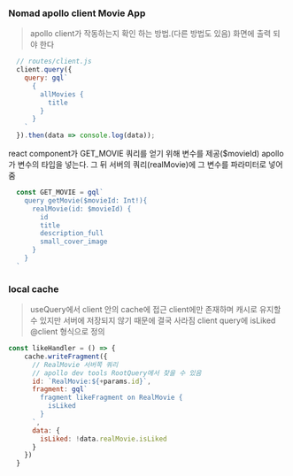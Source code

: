 ### Nomad apollo client Movie App

> apollo client가 작동하는지 확인 하는 방법.(다른 방법도 있음)
화면에 출력 되야 한다
```js
  // routes/client.js
  client.query({
    query: gql`
      {
        allMovies {
          title
        }
      }
    `
  }).then(data => console.log(data));
```

> 
react component가 GET_MOVIE 쿼리를 얻기 위해 변수를 제공($movieId) apollo가 변수의 타입을 넣는다. 
그 뒤 서버의 쿼리(realMovie)에 그 변수를 파라미터로 넣어줌

```js
  const GET_MOVIE = gql`
    query getMovie($movieId: Int!){
      realMovie(id: $movieId) {
        id
        title
        description_full
        small_cover_image
      }
    }
  `
```

### local cache
>useQuery에서 client 안의 cache에 접근
client에만 존재하며 캐시로 유지할 수 있지만 서버에 저장되지 
않기 때문에 결국 사라짐
client query에 isLiked @client 형식으로 정의
```js
const likeHandler = () => {
    cache.writeFragment({
      // RealMovie 서버쪽 쿼리
      // apollo dev tools RootQuery에서 찾을 수 있음
      id: `RealMovie:${+params.id}`,
      fragment: gql`
        fragment likeFragment on RealMovie {
          isLiked
        }
      `,
      data: {
        isLiked: !data.realMovie.isLiked
      }
    })
  }
```